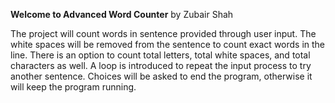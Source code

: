 **Welcome to Advanced Word Counter** by Zubair Shah

The project will count words in sentence provided through user input.
The white spaces will be removed from the sentence to count exact words in the line.
There is an option to count total letters, total white spaces, and total characters as well.
A loop is introduced to repeat the input process to try another sentence.
Choices will be asked to end the program, otherwise it will keep the program running.